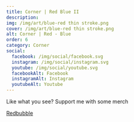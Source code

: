 ```yaml
---
title: Corner | Red Blue II
description: 
img: /img/art/blue-red thin stroke.png
cover: /img/art/blue-red thin stroke.png
alt: Corner | Red - Blue
order: 6
category: Corner
social:
  facebook: /img/social/facebook.svg
  instagram: /img/social/instagram.svg
  youtube: /img/social/youtube.svg
  facebookAlt: Facebook
  instagramAlt: Instagram
  youtubeAlt: Youtube
---
```

Like what you see? Support me with some merch

<a href='https://www.redbubble.com/shop/ap/102789408' class="btn btn-primary store-link">
Redbubble
</a>